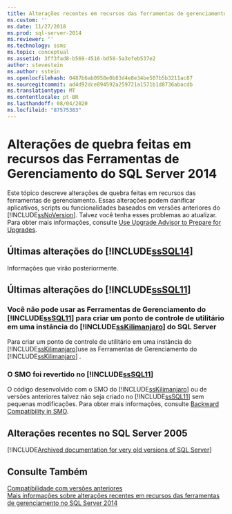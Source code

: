 ```yaml
---
title: Alterações recentes em recursos das ferramentas de gerenciamento no SQL Server 2014 | Microsoft Docs
ms.custom: ''
ms.date: 11/27/2018
ms.prod: sql-server-2014
ms.reviewer: ''
ms.technology: ssms
ms.topic: conceptual
ms.assetid: 3ff3fad8-b569-4516-bd58-5a3efeb537e2
author: stevestein
ms.author: sstein
ms.openlocfilehash: 0487b6ab0958e0b83d4e8e34be507b5b3211ac87
ms.sourcegitcommit: ad4d92dce894592a259721a1571b1d8736abacdb
ms.translationtype: MT
ms.contentlocale: pt-BR
ms.lasthandoff: 08/04/2020
ms.locfileid: "87575383"
---
```

# <a name="breaking-changes-to-management-tools-features-in-sql-server-2014"></a>Alterações de quebra feitas em recursos das Ferramentas de Gerenciamento do SQL Server 2014
  Este tópico descreve alterações de quebra feitas em recursos das ferramentas de gerenciamento. Essas alterações podem danificar aplicativos, scripts ou funcionalidades baseados em versões anteriores do [!INCLUDE[ssNoVersion](../includes/ssnoversion-md.md)]. Talvez você tenha esses problemas ao atualizar. Para obter mais informações, consulte [Use Upgrade Advisor to Prepare for Upgrades](../../2014/sql-server/install/use-upgrade-advisor-to-prepare-for-upgrades.md).  
  
## <a name="breaking-changes-in-sssql14"></a>Últimas alterações do [!INCLUDE[ssSQL14](../includes/sssql14-md.md)]  
 Informações que virão posteriormente.  
  
## <a name="breaking-changes-in-sssql11"></a>Últimas alterações do [!INCLUDE[ssSQL11](../includes/sssql11-md.md)]  
  
### <a name="you-cannot-use-sssql11-management-tools-to-create-a-utility-control-point-on-a-sskilimanjaro-instance-of-sql-server"></a>Você não pode usar as Ferramentas de Gerenciamento do [!INCLUDE[ssSQL11](../includes/sssql11-md.md)] para criar um ponto de controle de utilitário em uma instância do [!INCLUDE[ssKilimanjaro](../includes/sskilimanjaro-md.md)] do SQL Server  
 Para criar um ponto de controle de utilitário em uma instância do [!INCLUDE[ssKilimanjaro](../includes/sskilimanjaro-md.md)]use as Ferramentas de Gerenciamento do [!INCLUDE[ssKilimanjaro](../includes/sskilimanjaro-md.md)] .  
  
### <a name="smo-has-been-reversioned-in-sssql11"></a>O SMO foi revertido no [!INCLUDE[ssSQL11](../includes/sssql11-md.md)]  
 O código desenvolvido com o SMO do [!INCLUDE[ssKilimanjaro](../includes/sskilimanjaro-md.md)] ou de versões anteriores talvez não seja criado no [!INCLUDE[ssSQL11](../includes/sssql11-md.md)] sem pequenas modificações. Para obter mais informações, consulte [Backward Compatibility in SMO](../relational-databases/server-management-objects-smo/backward-compatibility-in-smo.md).  

## <a name="breaking-changes-in-sql-server-2005"></a><a name="previous-versions"></a>Alterações recentes no SQL Server 2005  

[!INCLUDE[Archived documentation for very old versions of SQL Server](../includes/paragraph-content/previous-versions-archive-documentation-sql-server.md)]

## <a name="see-also"></a>Consulte Também  
 [Compatibilidade com versões anteriores](../../2014/getting-started/backward-compatibility.md)  
 [Mais informações sobre alterações recentes em recursos das ferramentas de gerenciamento no SQL Server 2014](breaking-changes-to-database-engine-features-in-sql-server-2016.md?view=sql-server-2014)  
  
  
